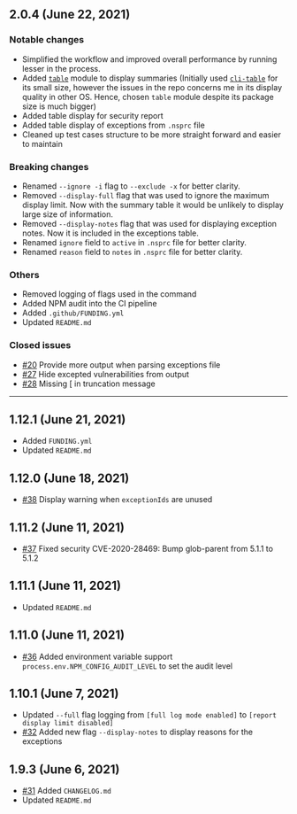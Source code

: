 ## 2.0.4 (June 22, 2021)

### Notable changes

* Simplified the workflow and improved overall performance by running lesser in the process.
* Added [`table`](https://www.npmjs.com/package/table) module to display summaries (Initially used [`cli-table`](https://www.npmjs.com/package/cli-table) for its small size, however the issues in the repo concerns me in its display quality in other OS. Hence, chosen `table` module despite its package size is much bigger)
* Added table display for security report
* Added table display of exceptions from `.nsprc` file
* Cleaned up test cases structure to be more straight forward and easier to maintain

### Breaking changes

* Renamed `--ignore -i` flag to `--exclude -x` for better clarity.
* Removed `--display-full` flag that was used to ignore the maximum display limit. Now with the summary table it would be unlikely to display large size of information.
* Removed `--display-notes` flag that was used for displaying exception notes. Now it is included in the exceptions table.
* Renamed `ignore` field to `active` in `.nsprc` file for better clarity.
* Renamed `reason` field to `notes` in `.nsprc` file for better clarity.

### Others

* Removed logging of flags used in the command
* Added NPM audit into the CI pipeline
* Added `.github/FUNDING.yml`
* Updated `README.md`

### Closed issues

* [#20](https://github.com/jeemok/better-npm-audit/issues/20) Provide more output when parsing exceptions file
* [#27](https://github.com/jeemok/better-npm-audit/issues/27) Hide excepted vulnerabilities from output
* [#28](https://github.com/jeemok/better-npm-audit/issues/28) Missing [ in truncation message

---

## 1.12.1 (June 21, 2021)

* Added `FUNDING.yml`
* Updated `README.md`

## 1.12.0 (June 18, 2021)

* [#38](https://github.com/jeemok/better-npm-audit/pull/38) Display warning when `exceptionIds` are unused

## 1.11.2 (June 11, 2021)

* [#37](https://github.com/jeemok/better-npm-audit/pull/37) Fixed security CVE-2020-28469: Bump glob-parent from 5.1.1 to 5.1.2

## 1.11.1 (June 11, 2021)

* Updated `README.md`

## 1.11.0 (June 11, 2021)

* [#36](https://github.com/jeemok/better-npm-audit/pull/36) Added environment variable support `process.env.NPM_CONFIG_AUDIT_LEVEL` to set the audit level

## 1.10.1 (June 7, 2021)

* Updated `--full` flag logging from `[full log mode enabled]` to `[report display limit disabled]`
* [#32](https://github.com/jeemok/better-npm-audit/issues/32) Added new flag `--display-notes` to display reasons for the exceptions

## 1.9.3 (June 6, 2021)

* [#31](https://github.com/jeemok/better-npm-audit/issues/31) Added `CHANGELOG.md`
* Updated `README.md`